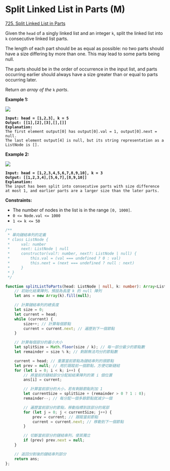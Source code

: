 # Split Linked List in Parts (M)

[725. Split Linked List in Parts](https://leetcode.com/problems/split-linked-list-in-parts/)



Given the `head` of a singly linked list and an integer `k`, split the linked list into `k` consecutive linked list parts.

The length of each part should be as equal as possible: no two parts should have a size differing by more than one. This may lead to some parts being null.

The parts should be in the order of occurrence in the input list, and parts occurring earlier should always have a size greater than or equal to parts occurring later.

Return _an array of the_ `k` _parts_.

&#x20;

**Example 1:**

![](https://assets.leetcode.com/uploads/2021/06/13/split1-lc.jpg)

<pre><code><strong>Input: head = [1,2,3], k = 5
</strong><strong>Output: [[1],[2],[3],[],[]]
</strong><strong>Explanation:
</strong>The first element output[0] has output[0].val = 1, output[0].next = null.
The last element output[4] is null, but its string representation as a ListNode is [].
</code></pre>

**Example 2:**

![](https://assets.leetcode.com/uploads/2021/06/13/split2-lc.jpg)

<pre><code><strong>Input: head = [1,2,3,4,5,6,7,8,9,10], k = 3
</strong><strong>Output: [[1,2,3,4],[5,6,7],[8,9,10]]
</strong><strong>Explanation:
</strong>The input has been split into consecutive parts with size difference at most 1, and earlier parts are a larger size than the later parts.
</code></pre>

&#x20;

**Constraints:**

* The number of nodes in the list is in the range `[0, 1000]`.
* `0 <= Node.val <= 1000`
* `1 <= k <= 50`



```typescript
/**
 * 單向鏈結串列的定義
 * class ListNode {
 *     val: number
 *     next: ListNode | null
 *     constructor(val?: number, next?: ListNode | null) {
 *         this.val = (val === undefined ? 0 : val)
 *         this.next = (next === undefined ? null : next)
 *     }
 * }
 */

function splitListToParts(head: ListNode | null, k: number): Array<ListNode | null> {
    // 初始化結果陣列，預設為長度 k 的 null 陣列
    let ans = new Array(k).fill(null);

    // 計算鏈結串列的總長度
    let size = 0;
    let current = head;
    while (current) {
        size++; // 計算每個節點
        current = current.next; // 遍歷到下一個節點
    }

    // 計算每個部分的最小大小
    let splitSize = Math.floor(size / k); // 每一部分最少的節點數
    let remainder = size % k; // 剩餘無法均分的節點數

    current = head; // 重置當前節點為鏈結串列的頭節點
    let prev = null; // 用於跟蹤前一個節點，方便切斷鏈結
    for (let i = 0; i < k; i++) {
        // 將當前的鏈結部分分配給結果陣列的第 i 個位置
        ans[i] = current;

        // 計算當前部分的大小，若有剩餘節點則加 1
        let currentSize = splitSize + (remainder > 0 ? 1 : 0);
        remainder--; // 每分配一個多餘節點就減少一個

        // 遍歷當前部分的節點，移動指標到該部分的尾部
        for (let j = 0; j < currentSize; j++) {
            prev = current; // 跟蹤當前節點
            current = current.next; // 移動到下一個節點
        }

        // 切斷當前部分的鏈結串列，使其獨立
        if (prev) prev.next = null;
    }

    // 返回分割後的鏈結串列部分
    return ans;
};
```
